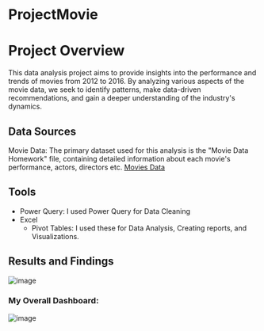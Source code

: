 # ProjectMovie

# Project Overview

This data analysis project aims to provide insights into the performance and trends of movies from 2012 to 2016. By analyzing various aspects of the movie data, we seek to identify patterns, make data-driven recommendations, and gain a deeper understanding of the industry's dynamics.


## Data Sources
Movie Data: The primary dataset used for this analysis is the "Movie Data Homework" file, containing detailed information about each movie's performance, actors, directors etc. [Movies Data](https://github.com/user-attachments/files/20717725/Movies_Data_Dashboard.xlsx)


## Tools
- Power Query: I used Power Query for Data Cleaning
- Excel
  - Pivot Tables: I used these for Data Analysis, Creating reports, and Visualizations.
 

## Results and Findings 

![image](https://github.com/user-attachments/assets/4860093e-6683-4193-b2a2-cc195eeb1de0)



### My Overall Dashboard:

![image](https://github.com/user-attachments/assets/01ebe41d-9391-4855-8ca7-a0cee0e9a51a)

